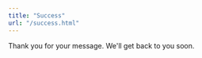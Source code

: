 ```yaml
---
title: "Success"
url: "/success.html"
---
```

Thank you for your message. We'll get back to you soon.